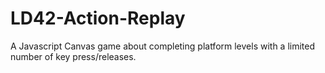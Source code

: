 # LD42-Action-Replay
A Javascript Canvas game about completing platform levels with a limited number of key press/releases.
